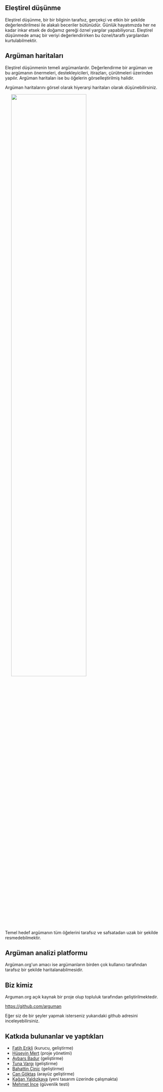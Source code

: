 ## Eleştirel düşünme

Eleştirel düşünme, bir bir bilginin tarafsız, gerçekçi ve etkin bir şekilde
değerlendirilmesi ile alakalı beceriler bütünüdür. Günlük hayatımızda
her ne kadar inkar etsek de doğamız gereği öznel yargılar yapabiliyoruz. Eleştirel
düşünmede amaç bir veriyi değerlendirirken bu öznel/taraflı yargılardan kurtulabilmektir.

## Argüman haritaları

Eleştirel düşünmenin temeli argümanlardır. Değerlendirme bir argüman ve
bu argümanın önermeleri, destekleyicileri, itirazları, çürütmeleri üzerinden yapılır.
Argüman haritaları ise bu öğelerin görselleştirilmiş halidir.

Argüman haritalarını görsel olarak hiyerarşi haritaları olarak düşünebilirsiniz.

<img style="width: 70%; margin-left: 4%;" src="https://upload.wikimedia.org/wikipedia/commons/thumb/9/99/Whatley.png/800px-Whatley.png">

Temel hedef argümanın tüm öğelerini tarafsız ve safsatadan uzak bir şekilde
resmedebilmektir.

## Argüman analizi platformu

Argüman.org'un amacı ise argümanların birden çok kullanıcı tarafından
tarafsız bir şekilde haritalanabilmesidir.


## Biz kimiz

Arguman.org açık kaynak bir proje olup topluluk tarafından geliştirilmektedir.

<https://github.com/arguman>

Eğer siz de bir şeyler yapmak isterseniz yukarıdaki github adresini inceleyebilirsiniz.

## Katkıda bulunanlar ve yaptıkları

- [Fatih Erikli](http://fatiherikli.com) (kurucu, geliştirme)
- [Hüseyin Mert](http://hmert.com) (proje yönetimi)
- [Aybars Badur](https://twitter.com/aybarsbadur) (geliştirme)
- [Tuna Vargı](http://tunavargi.com/) (geliştirme)
- [Bahattin Çiniç](http://bahattincinic.com/) (geliştirme)
- [Can Göktaş](https://twitter.com/cangokt) (arayüz geliştirme)
- [Kağan Yaldızkaya](https://dribbble.com/kagan) (yeni tasarım üzerinde çalışmakta)
- [Mehmet İnce](https://twitter.com/mdisec) (güvenlik testi)
